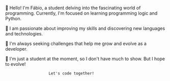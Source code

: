 
 👋 Hello! I'm Fábio, a student delving into the fascinating world of programming. 
     Currently, I'm focused on learning programming logic and Python. 
 
 💞️ I am passionate about improving my skills and discovering new languages and technologies. 
 
 👀 I'm always seeking challenges that help me grow and evolve as a developer. 

 🌱 I'm just a student at the moment, so I don't have much to show. But I hope to evolve!                     
                       
                       Let's code together!
  

<!---
Fabi0liver/Fabi0liver is a ✨ special ✨ repository because its `README.md` (this file) appears on your GitHub profile.
You can click the Preview link to take a look at your changes.
--->
